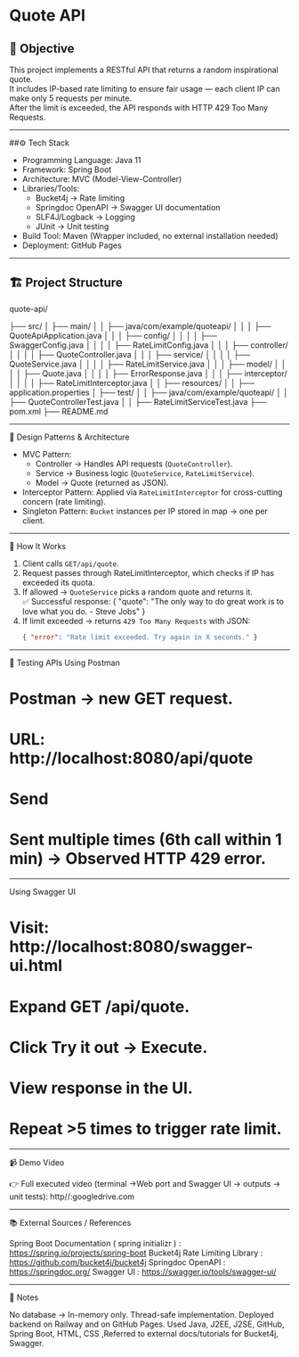 # Quote API 

## 🎯 Objective
This project implements a RESTful API that returns a random inspirational quote.  
It includes IP-based rate limiting to ensure fair usage — each client IP can make only 5 requests per minute.  
After the limit is exceeded, the API responds with HTTP 429 Too Many Requests.

---

##⚙️ Tech Stack
- Programming Language: Java 11  
- Framework: Spring Boot  
- Architecture: MVC (Model-View-Controller)  
- Libraries/Tools:  
  - Bucket4j → Rate limiting  
  - Springdoc OpenAPI → Swagger UI documentation  
  - SLF4J/Logback → Logging  
  - JUnit → Unit testing  
- Build Tool: Maven (Wrapper included, no external installation needed)  
- Deployment: GitHub Pages 

---
## 🏗️ Project Structure
quote-api/

├── src/
│   ├── main/
│   │   ├── java/com/example/quoteapi/
│   │   │   ├── QuoteApiApplication.java
│   │   │   ├── config/
│   │   │   │   ├── SwaggerConfig.java
│   │   │   │   ├── RateLimitConfig.java
│   │   │   ├── controller/
│   │   │   │   ├── QuoteController.java
│   │   │   ├── service/
│   │   │   │   ├── QuoteService.java
│   │   │   │   ├── RateLimitService.java
│   │   │   ├── model/
│   │   │   │   ├── Quote.java
│   │   │   │   ├── ErrorResponse.java
│   │   │   ├── interceptor/
│   │   │   │   ├── RateLimitInterceptor.java
│   │   ├── resources/
│   │       ├── application.properties
│   ├── test/
│   │   ├── java/com/example/quoteapi/
│   │       ├── QuoteControllerTest.java
│   │       ├── RateLimitServiceTest.java
├── pom.xml
├── README.md


---

 🧩 Design Patterns & Architecture
- MVC Pattern:  
  - Controller → Handles API requests (`QuoteController`).  
  - Service → Business logic (`QuoteService`, `RateLimitService`).  
  - Model → Quote (returned as JSON).  
- Interceptor Pattern: Applied via `RateLimitInterceptor` for cross-cutting concern (rate limiting).  
- Singleton Pattern: `Bucket` instances per IP stored in map → one per client.  

---

 📖 How It Works
1. Client calls `GET/api/quote`.  
2. Request passes through RateLimitInterceptor, which checks if IP has exceeded its quota.  
3. If allowed → `QuoteService` picks a random quote and returns it.  
   ✅ Successful response:
	{ "quote": "The only way to do great work is to love what you do. - Steve Jobs" }
4. If limit exceeded → returns `429 Too Many Requests` with JSON:  
   ```json
   { "error": "Rate limit exceeded. Try again in X seconds." }

---

🧪 Testing APIs
Using Postman
# Postman → new GET request.
# URL: http://localhost:8080/api/quote
# Send
# Sent multiple times (6th call within 1 min) → Observed HTTP 429 error.

---

Using Swagger UI

# Visit: http://localhost:8080/swagger-ui.html
# Expand GET /api/quote.
# Click Try it out → Execute.
# View response in the UI.
# Repeat >5 times to trigger rate limit.

---

📹 Demo Video

👉 Full executed video (terminal →Web port and Swagger UI → outputs → unit tests):
http//:googledrive.com

---

📚 External Sources / References

Spring Boot Documentation ( spring initializr ) : https://spring.io/projects/spring-boot
Bucket4j Rate Limiting Library : https://github.com/bucket4j/bucket4j
Springdoc OpenAPI : https://springdoc.org/
Swagger UI : https://swagger.io/tools/swagger-ui/

---

🙋 Notes

No database → In-memory only.
Thread-safe implementation.
Deployed backend on Railway and on GitHub Pages.
Used Java, J2EE, J2SE, GitHub, Spring Boot, HTML, CSS ,Referred to external docs/tutorials for Bucket4j, Swagger.
